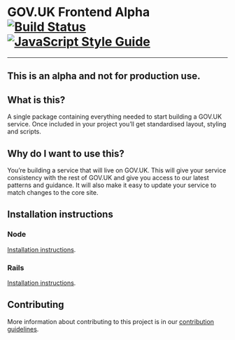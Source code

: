 GOV.UK Frontend Alpha [![Build Status](https://travis-ci.org/alphagov/govuk_frontend_alpha.svg?branch=master)](https://travis-ci.org/alphagov/govuk_frontend_alpha) [![JavaScript Style Guide](https://img.shields.io/badge/code%20style-standard-brightgreen.svg)](http://standardjs.com/)
=====================

---
This is an alpha and not for production use.
---

## What is this?

A single package containing everything needed to start building a GOV.UK service. Once included in your project you’ll get standardised layout, styling and scripts.

## Why do I want to use this?

You’re building a service that will live on GOV.UK. This will give your service consistency with the rest of GOV.UK and give you access to our latest patterns and guidance. It will also make it easy to update your service to match changes to the core site.

## Installation instructions

### Node

[Installation instructions](http://govuk-frontend-alpha.herokuapp.com/docs/using-with-node).

### Rails

[Installation instructions](http://govuk-frontend-alpha.herokuapp.com/docs/using-with-rails).

## Contributing

More information about contributing to this project is in our [contribution guidelines](https://github.com/alphagov/govuk_frontend_alpha/blob/master/CONTRIBUTING.md).
